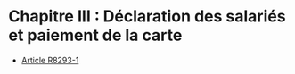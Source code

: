 # Chapitre III : Déclaration des salariés et paiement de la carte 

* [Article R8293-1](./LEGIARTI000032095530.md)

